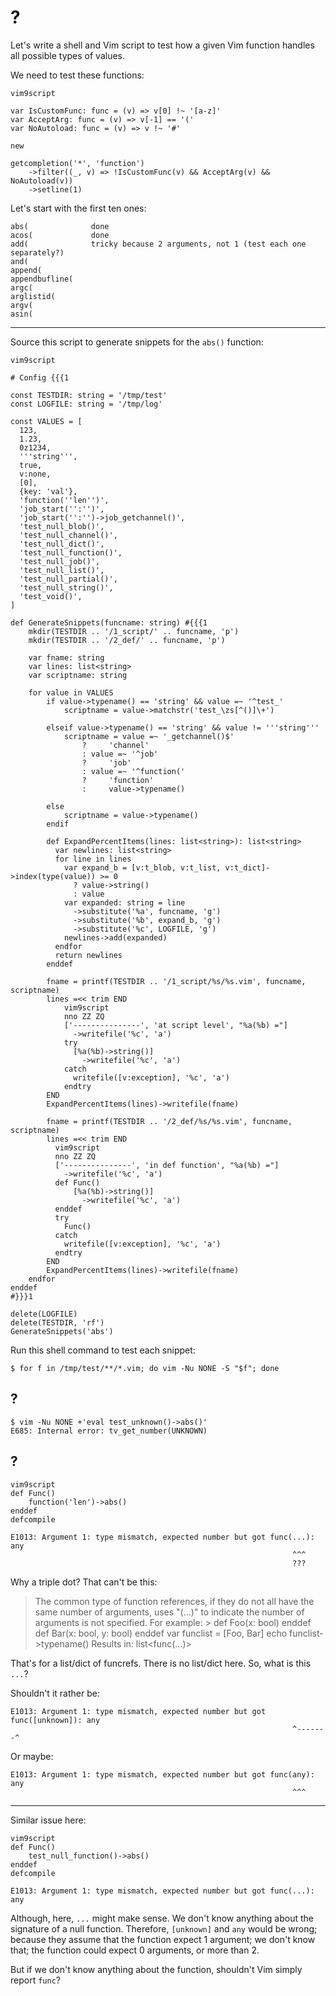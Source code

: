 # ?

Let's write a shell and Vim script to  test how a given Vim function handles all
possible types of values.

We need to test these functions:

    vim9script

    var IsCustomFunc: func = (v) => v[0] !~ '[a-z]'
    var AcceptArg: func = (v) => v[-1] == '('
    var NoAutoload: func = (v) => v !~ '#'

    new

    getcompletion('*', 'function')
        ->filter((_, v) => !IsCustomFunc(v) && AcceptArg(v) && NoAutoload(v))
        ->setline(1)

Let's start with the first ten ones:

    abs(              done
    acos(             done
    add(              tricky because 2 arguments, not 1 (test each one separately?)
    and(
    append(
    appendbufline(
    argc(
    arglistid(
    argv(
    asin(

---

Source this script to generate snippets for the `abs()` function:

    vim9script

    # Config {{{1

    const TESTDIR: string = '/tmp/test'
    const LOGFILE: string = '/tmp/log'

    const VALUES = [
      123,
      1.23,
      0z1234,
      '''string''',
      true,
      v:none,
      [0],
      {key: 'val'},
      'function(''len'')',
      'job_start('':'')',
      'job_start('':'')->job_getchannel()',
      'test_null_blob()',
      'test_null_channel()',
      'test_null_dict()',
      'test_null_function()',
      'test_null_job()',
      'test_null_list()',
      'test_null_partial()',
      'test_null_string()',
      'test_void()',
    ]

    def GenerateSnippets(funcname: string) #{{{1
        mkdir(TESTDIR .. '/1_script/' .. funcname, 'p')
        mkdir(TESTDIR .. '/2_def/' .. funcname, 'p')

        var fname: string
        var lines: list<string>
        var scriptname: string

        for value in VALUES
            if value->typename() == 'string' && value =~ '^test_'
                scriptname = value->matchstr('test_\zs[^()]\+')

            elseif value->typename() == 'string' && value != '''string'''
                scriptname = value =~ '_getchannel()$'
                    ?     'channel'
                    : value =~ '^job'
                    ?     'job'
                    : value =~ '^function('
                    ?     'function'
                    :     value->typename()

            else
                scriptname = value->typename()
            endif

            def ExpandPercentItems(lines: list<string>): list<string>
              var newlines: list<string>
              for line in lines
                var expand_b = [v:t_blob, v:t_list, v:t_dict]->index(type(value)) >= 0
                  ? value->string()
                  : value
                var expanded: string = line
                  ->substitute('%a', funcname, 'g')
                  ->substitute('%b', expand_b, 'g')
                  ->substitute('%c', LOGFILE, 'g')
                newlines->add(expanded)
              endfor
              return newlines
            enddef

            fname = printf(TESTDIR .. '/1_script/%s/%s.vim', funcname, scriptname)
            lines =<< trim END
                vim9script
                nno ZZ ZQ
                ['---------------', 'at script level', "%a(%b) ="]
                  ->writefile('%c', 'a')
                try
                  [%a(%b)->string()]
                    ->writefile('%c', 'a')
                catch
                  writefile([v:exception], '%c', 'a')
                endtry
            END
            ExpandPercentItems(lines)->writefile(fname)

            fname = printf(TESTDIR .. '/2_def/%s/%s.vim', funcname, scriptname)
            lines =<< trim END
              vim9script
              nno ZZ ZQ
              ['---------------', 'in def function', "%a(%b) ="]
                ->writefile('%c', 'a')
              def Func()
                  [%a(%b)->string()]
                    ->writefile('%c', 'a')
              enddef
              try
                Func()
              catch
                writefile([v:exception], '%c', 'a')
              endtry
            END
            ExpandPercentItems(lines)->writefile(fname)
        endfor
    enddef
    #}}}1

    delete(LOGFILE)
    delete(TESTDIR, 'rf')
    GenerateSnippets('abs')

Run this shell command to test each snippet:

    $ for f in /tmp/test/**/*.vim; do vim -Nu NONE -S "$f"; done

## ?

    $ vim -Nu NONE +'eval test_unknown()->abs()'
    E685: Internal error: tv_get_number(UNKNOWN)

## ?
```vim
vim9script
def Func()
    function('len')->abs()
enddef
defcompile
```
    E1013: Argument 1: type mismatch, expected number but got func(...): any
                                                                   ^^^
                                                                   ???

Why a triple dot?  That can't be this:

   > The common type of function references, if they do not all have the same
   > number of arguments, uses "(...)" to indicate the number of arguments is not
   > specified.  For example: >
   >         def Foo(x: bool)
   >         enddef
   >         def Bar(x: bool, y: bool)
   >         enddef
   >         var funclist = [Foo, Bar]
   >         echo funclist->typename()
   > Results in:
   >         list<func(...)>

That's for a list/dict of funcrefs.  There is no list/dict here.
So, what is this `...`?

Shouldn't it rather be:

    E1013: Argument 1: type mismatch, expected number but got func([unknown]): any
                                                                   ^-------^

Or maybe:

    E1013: Argument 1: type mismatch, expected number but got func(any): any
                                                                   ^^^

---

Similar issue here:
```vim
vim9script
def Func()
    test_null_function()->abs()
enddef
defcompile
```
    E1013: Argument 1: type mismatch, expected number but got func(...): any

Although, here, `...` might make sense.
We don't know anything about the signature of a null function.
Therefore, `[unknown]`  and `any` would be  wrong; because they assume  that the
function expect  1 argument;  we don't  know that; the  function could  expect 0
arguments, or more than 2.

But if we don't know anything about the function, shouldn't Vim simply report `func`?
